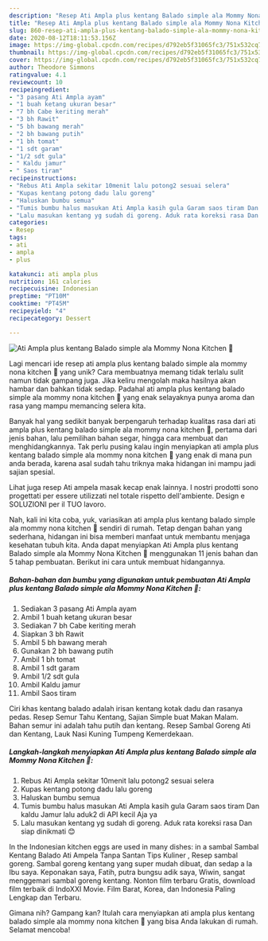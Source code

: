 ```yaml
---
description: "Resep Ati Ampla plus kentang Balado simple ala Mommy Nona Kitchen 🤩 Anti Gagal"
title: "Resep Ati Ampla plus kentang Balado simple ala Mommy Nona Kitchen 🤩 Anti Gagal"
slug: 860-resep-ati-ampla-plus-kentang-balado-simple-ala-mommy-nona-kitchen-anti-gagal
date: 2020-08-12T18:11:53.156Z
image: https://img-global.cpcdn.com/recipes/d792eb5f31065fc3/751x532cq70/ati-ampla-plus-kentang-balado-simple-ala-mommy-nona-kitchen-🤩-foto-resep-utama.jpg
thumbnail: https://img-global.cpcdn.com/recipes/d792eb5f31065fc3/751x532cq70/ati-ampla-plus-kentang-balado-simple-ala-mommy-nona-kitchen-🤩-foto-resep-utama.jpg
cover: https://img-global.cpcdn.com/recipes/d792eb5f31065fc3/751x532cq70/ati-ampla-plus-kentang-balado-simple-ala-mommy-nona-kitchen-🤩-foto-resep-utama.jpg
author: Theodore Simmons
ratingvalue: 4.1
reviewcount: 10
recipeingredient:
- "3 pasang Ati Ampla ayam"
- "1 buah ketang ukuran besar"
- "7 bh Cabe keriting merah"
- "3 bh Rawit"
- "5 bh bawang merah"
- "2 bh bawang putih"
- "1 bh tomat"
- "1 sdt garam"
- "1/2 sdt gula"
- " Kaldu jamur"
- " Saos tiram"
recipeinstructions:
- "Rebus Ati Ampla sekitar 10menit lalu potong2 sesuai selera"
- "Kupas kentang potong dadu lalu goreng"
- "Haluskan bumbu semua"
- "Tumis bumbu halus masukan Ati Ampla kasih gula Garam saos tiram Dan kaldu Jamur lalu aduk2 di API kecil Aja ya"
- "Lalu masukan kentang yg sudah di goreng. Aduk rata koreksi rasa Dan siap dinikmati 😊"
categories:
- Resep
tags:
- ati
- ampla
- plus

katakunci: ati ampla plus 
nutrition: 161 calories
recipecuisine: Indonesian
preptime: "PT10M"
cooktime: "PT45M"
recipeyield: "4"
recipecategory: Dessert

---
```



![Ati Ampla plus kentang Balado simple ala Mommy Nona Kitchen 🤩](https://img-global.cpcdn.com/recipes/d792eb5f31065fc3/751x532cq70/ati-ampla-plus-kentang-balado-simple-ala-mommy-nona-kitchen-🤩-foto-resep-utama.jpg)

Lagi mencari ide resep ati ampla plus kentang balado simple ala mommy nona kitchen 🤩 yang unik? Cara membuatnya memang tidak terlalu sulit namun tidak gampang juga. Jika keliru mengolah maka hasilnya akan hambar dan bahkan tidak sedap. Padahal ati ampla plus kentang balado simple ala mommy nona kitchen 🤩 yang enak selayaknya punya aroma dan rasa yang mampu memancing selera kita.

Banyak hal yang sedikit banyak berpengaruh terhadap kualitas rasa dari ati ampla plus kentang balado simple ala mommy nona kitchen 🤩, pertama dari jenis bahan, lalu pemilihan bahan segar, hingga cara membuat dan menghidangkannya. Tak perlu pusing kalau ingin menyiapkan ati ampla plus kentang balado simple ala mommy nona kitchen 🤩 yang enak di mana pun anda berada, karena asal sudah tahu triknya maka hidangan ini mampu jadi sajian spesial.

Lihat juga resep Ati ampela masak kecap enak lainnya. I nostri prodotti sono progettati per essere utilizzati nel totale rispetto dell&#39;ambiente. Design e SOLUZIONI per il TUO lavoro.


Nah, kali ini kita coba, yuk, variasikan ati ampla plus kentang balado simple ala mommy nona kitchen 🤩 sendiri di rumah. Tetap dengan bahan yang sederhana, hidangan ini bisa memberi manfaat untuk membantu menjaga kesehatan tubuh kita. Anda dapat menyiapkan Ati Ampla plus kentang Balado simple ala Mommy Nona Kitchen 🤩 menggunakan 11 jenis bahan dan 5 tahap pembuatan. Berikut ini cara untuk membuat hidangannya.

<!--inarticleads1-->

##### Bahan-bahan dan bumbu yang digunakan untuk pembuatan Ati Ampla plus kentang Balado simple ala Mommy Nona Kitchen 🤩:

1. Sediakan 3 pasang Ati Ampla ayam
1. Ambil 1 buah ketang ukuran besar
1. Sediakan 7 bh Cabe keriting merah
1. Siapkan 3 bh Rawit
1. Ambil 5 bh bawang merah
1. Gunakan 2 bh bawang putih
1. Ambil 1 bh tomat
1. Ambil 1 sdt garam
1. Ambil 1/2 sdt gula
1. Ambil  Kaldu jamur
1. Ambil  Saos tiram


Ciri khas kentang balado adalah irisan kentang kotak dadu dan rasanya pedas. Resep Semur Tahu Kentang, Sajian Simple buat Makan Malam. Bahan semur ini adalah tahu putih dan kentang. Resep Sambal Goreng Ati dan Kentang, Lauk Nasi Kuning Tumpeng Kemerdekaan. 

<!--inarticleads2-->

##### Langkah-langkah menyiapkan Ati Ampla plus kentang Balado simple ala Mommy Nona Kitchen 🤩:

1. Rebus Ati Ampla sekitar 10menit lalu potong2 sesuai selera
1. Kupas kentang potong dadu lalu goreng
1. Haluskan bumbu semua
1. Tumis bumbu halus masukan Ati Ampla kasih gula Garam saos tiram Dan kaldu Jamur lalu aduk2 di API kecil Aja ya
1. Lalu masukan kentang yg sudah di goreng. Aduk rata koreksi rasa Dan siap dinikmati 😊


In the Indonesian kitchen eggs are used in many dishes: in a sambal Sambal Kentang Balado Ati Ampela Tanpa Santan Tips Kuliner , Resep sambal goreng. Sambal goreng kentang yang super mudah dibuat, dan sedap a la Ibu saya. Keponakan saya, Fatih, putra bungsu adik saya, Wiwin, sangat menggemari sambal goreng kentang. Nonton film terbaru Gratis, download film terbaik di IndoXXI Movie. Film Barat, Korea, dan Indonesia Paling Lengkap dan Terbaru. 

Gimana nih? Gampang kan? Itulah cara menyiapkan ati ampla plus kentang balado simple ala mommy nona kitchen 🤩 yang bisa Anda lakukan di rumah. Selamat mencoba!
